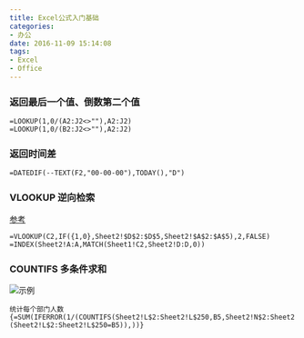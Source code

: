 ```yaml
---
title: Excel公式入门基础
categories:
- 办公
date: 2016-11-09 15:14:08
tags:
- Excel
- Office
---
```


### 返回最后一个值、倒数第二个值
```textmate
=LOOKUP(1,0/(A2:J2<>""),A2:J2)
=LOOKUP(1,0/(B2:J2<>""),A2:J2)
```

### 返回时间差
```textmate
=DATEDIF(--TEXT(F2,"00-00-00"),TODAY(),"D")
```

### VLOOKUP 逆向检索

[参考](http://zhidao.baidu.com/link?url=-1b12Kx36WQ4vf05DIDhZmxCOtvC6Zdhc62kve1QRoF-hV_Hbl3cZDuBZOYgGRjEo513fDk9-UL6gfUnMI9Jna)
```textmate
=VLOOKUP(C2,IF({1,0},Sheet2!$D$2:$D$5,Sheet2!$A$2:$A$5),2,FALSE)
=INDEX(Sheet2!A:A,MATCH(Sheet1!C2,Sheet2!D:D,0))
```
    

### COUNTIFS 多条件求和 
![示例](http://7xq3ry.com1.z0.glb.clouddn.com/20160304142206.png)
```textmate
统计每个部门人数
{=SUM(IFERROR(1/(COUNTIFS(Sheet2!L$2:Sheet2!L$250,B5,Sheet2!N$2:Sheet2!N$250,Sheet2!N$2:Sheet2!N$250)*(Sheet2!L$2:Sheet2!L$250=B5)),))}
```
